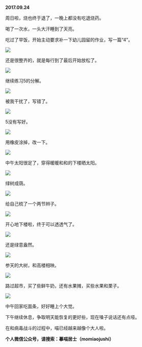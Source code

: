 
          
            
**2017.09.24**

周日啦，烧也终于退了，一晚上都没有吃退烧药。

喝了一次水，一头大汗睡到了天亮。

吃过了早饭，开始主动要求补一下幼儿园留的作业，写一篇“4”。




![](img/51001-1e8605ca64321eb0.jpg)




还是很整齐的，就是每行到了最后开始放松了。




![](img/51001-3faa6fd6aba94379.jpg)




继续练习5的分解。




![](img/51001-fd584b81a10c8f03.jpg)




被我干扰了，写错了。




![](img/51001-5e57e4b3c644074c.jpg)




5没有写好。




![](img/51001-ec40d0adc5867973.jpg)




用橡皮涂掉，改一下。




![](img/51001-52428308621e99d8.jpg)




中午太阳很足了，穿得暖暖和和的下楼晒太阳。




![](img/51001-b467e1c2329c6615.jpg)




绿树成荫。




![](img/51001-73d233494226b88e.jpg)




给自己梳了一个两节辫子。




![](img/51001-cca0c2ca28868689.jpg)




开心地下楼啦，终于可以透透气了。




![](img/51001-30ce71130768ad24.jpg)




还是绿意盎然。




![](img/51001-f24b0aeaf66e493a.jpg)




参天的大树，和高楼相映。




![](img/51001-d533787693dad939.jpg)




路过超市，买了些鲜牛奶，还有水果摊，买些水果和栗子。




![](img/51001-254bf478125cd0ee.jpg)




中午回家吃面条，好好睡上个大觉。

下午继续休息，争取明天能恢复的更好些，现在嗓子说话还有点哑。

在和病毒战斗的过程中，喵已经越来越像个大人啦。


**个人微信公众号，请搜索：摹喵居士（momiaojushi）**

          
        